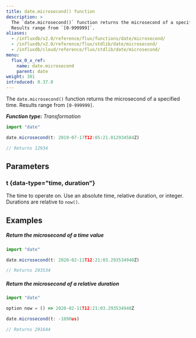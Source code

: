 ```yaml
---
title: date.microsecond() function
description: >
  The `date.microsecond()` function returns the microsecond of a specified time.
  Results range from `[0-999999]`.
aliases:
  - /influxdb/v2.0/reference/flux/functions/date/microsecond/
  - /influxdb/v2.0/reference/flux/stdlib/date/microsecond/
  - /influxdb/cloud/reference/flux/stdlib/date/microsecond/
menu:
  flux_0_x_ref:
    name: date.microsecond
    parent: date
weight: 301
introduced: 0.37.0
---
```


The `date.microsecond()` function returns the microsecond of a specified time.
Results range from `[0-999999]`.

_**Function type:** Transformation_  

```js
import "date"

date.microsecond(t: 2019-07-17T12:05:21.012934584Z)

// Returns 12934
```

## Parameters

### t {data-type="time, duration"}
The time to operate on.
Use an absolute time, relative duration, or integer.
Durations are relative to `now()`.

## Examples

##### Return the microsecond of a time value
```js
import "date"

date.microsecond(t: 2020-02-11T12:21:03.293534940Z)

// Returns 293534
```

##### Return the microsecond of a relative duration
```js
import "date"

option now = () => 2020-02-11T12:21:03.293534940Z

date.microsecond(t: -1890us)

// Returns 291644
```
